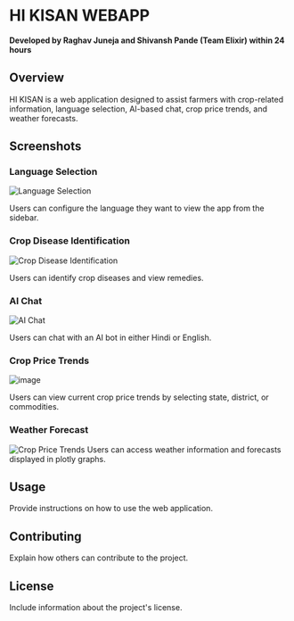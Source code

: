 # HI KISAN WEBAPP

**Developed by Raghav Juneja and Shivansh Pande (Team Elixir) within 24 hours**

## Overview

HI KISAN is a web application designed to assist farmers with crop-related information, language selection, AI-based chat, crop price trends, and weather forecasts.

## Screenshots

### Language Selection

![Language Selection](https://github.com/theraghavjuneja/hi_kisan/assets/142654162/99926b0e-2468-414c-b4c6-261a28dc9d05)

Users can configure the language they want to view the app from the sidebar.

### Crop Disease Identification

![Crop Disease Identification](https://github.com/theraghavjuneja/hi_kisan/assets/142654162/2c25b2e5-e687-4b7d-b0ce-97c64f254899)

Users can identify crop diseases and view remedies.

### AI Chat

![AI Chat](https://github.com/theraghavjuneja/hi_kisan/assets/142654162/400dfb07-28a4-4dde-aa6d-462d3d3eaf51)

Users can chat with an AI bot in either Hindi or English.

### Crop Price Trends
![image](https://github.com/theraghavjuneja/hi_kisan/assets/142654162/83c3f5fa-8e8e-47f7-a809-8bf2de0d7284)




Users can view current crop price trends by selecting state, district, or commodities.

### Weather Forecast

![Crop Price Trends](https://github.com/theraghavjuneja/hi_kisan/assets/142654162/3d3526be-c986-4eb6-bc5a-8db6f38b58f0)
Users can access weather information and forecasts displayed in plotly graphs.

## Usage

Provide instructions on how to use the web application.

## Contributing

Explain how others can contribute to the project.

## License

Include information about the project's license.
